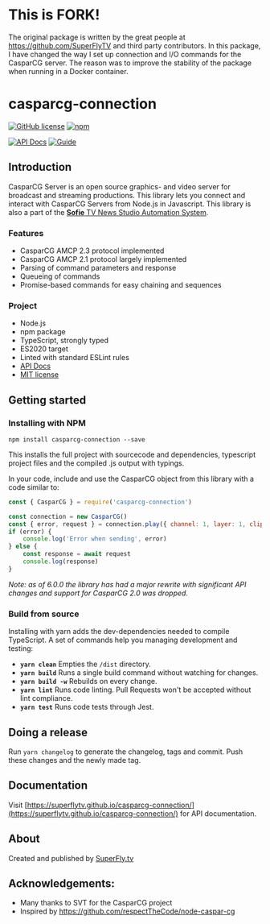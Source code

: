 # This is FORK!

The  original package is written by the great people at https://github.com/SuperFlyTV and third party contributors.
In this package, I have changed the way I set up connection and I/O commands for the CasparCG server.
The reason was to improve the stability of the package when running in a Docker container.



# casparcg-connection

[![GitHub license](https://img.shields.io/badge/license-MIT-blue.svg?style=flat-square)](https://raw.githubusercontent.com/SuperFlyTV/casparcg-connection/master/LICENSE) [![npm](https://img.shields.io/npm/v/casparcg-connection.svg?style=flat-square)](https://www.npmjs.com/package/casparcg-connection)

[![API Docs](https://img.shields.io/badge/Docs-Api-orange.svg?style=flat-square)](https://superflytv.github.io/casparcg-connection/) [![Guide](https://img.shields.io/badge/Docs-Getting%20started%20guide-orange.svg?style=flat-square)](https://superfly-tv.gitbooks.io/casparcg-connection-getting-started-guide/content/)

## Introduction

CasparCG Server is an open source graphics- and video server for broadcast and streaming productions. This library lets you connect and interact with CasparCG Servers from Node.js in Javascript.
This library is also a part of the [**Sofie** TV News Studio Automation System](https://github.com/nrkno/Sofie-TV-automation/).

### Features

- CasparCG AMCP 2.3 protocol implemented
- CasparCG AMCP 2.1 protocol largely implemented
- Parsing of command parameters and response
- Queueing of commands
- Promise-based commands for easy chaining and sequences

### Project

- Node.js
- npm package
- TypeScript, strongly typed
- ES2020 target
- Linted with standard ESLint rules
- [API Docs](https://superflytv.github.io/casparcg-connection/)
- [MIT license](https://raw.githubusercontent.com/SuperFlyTV/casparcg-connection/master/LICENSE)

## Getting started

### Installing with NPM

```
npm install casparcg-connection --save
```

This installs the full project with sourcecode and dependencies, typescript project files and the compiled .js output with typings.

In your code, include and use the CasparCG object from this library with a code similar to:

```javascript
const { CasparCG } = require('casparcg-connection')

const connection = new CasparCG()
const { error, request } = connection.play({ channel: 1, layer: 1, clip: 'amb' })
if (error) {
	console.log('Error when sending', error)
} else {
	const response = await request
	console.log(response)
}
```

_Note: as of 6.0.0 the library has had a major rewrite with significant API changes and support for CasparCG 2.0 was dropped._

### Build from source

Installing with yarn adds the dev-dependencies needed to compile TypeScript. A set of commands help you managing development and testing:

- **`yarn clean`** Empties the `/dist` directory.
- **`yarn build`** Runs a single build command without watching for changes.
- **`yarn build -w`** Rebuilds on every change.
- **`yarn lint`** Runs code linting. Pull Requests won't be accepted without lint compliance.
- **`yarn test`** Runs code tests through Jest.

## Doing a release

Run `yarn changelog` to generate the changelog, tags and commit. Push these changes and the newly made tag.

## Documentation

Visit [https://superflytv.github.io/casparcg-connection/](https://superflytv.github.io/casparcg-connection/) for API documentation.

## About

Created and published by [SuperFly.tv](http://superfly.tv)

## Acknowledgements:

- Many thanks to SVT for the CasparCG project
- Inspired by https://github.com/respectTheCode/node-caspar-cg

